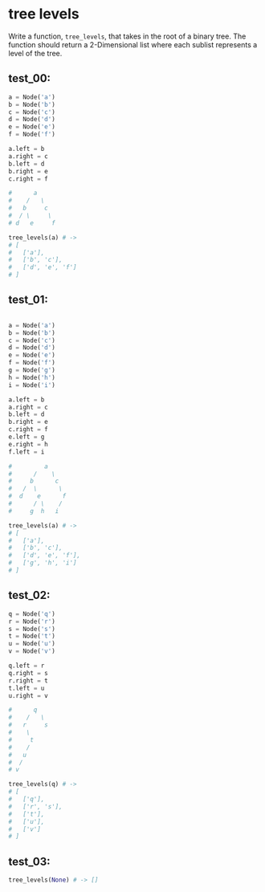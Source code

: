 # tree levels

Write a function, `tree_levels`, that takes in the root of a binary tree. The function should return a 2-Dimensional list where each sublist represents a level of the tree.

## test_00:

```python
a = Node('a')
b = Node('b')
c = Node('c')
d = Node('d')
e = Node('e')
f = Node('f')

a.left = b
a.right = c
b.left = d
b.right = e
c.right = f

#      a
#    /   \
#   b     c
#  / \     \
# d   e     f

tree_levels(a) # ->
# [
#   ['a'],
#   ['b', 'c'],
#   ['d', 'e', 'f']
# ]
```

## test_01:

```python

a = Node('a')
b = Node('b')
c = Node('c')
d = Node('d')
e = Node('e')
f = Node('f')
g = Node('g')
h = Node('h')
i = Node('i')

a.left = b
a.right = c
b.left = d
b.right = e
c.right = f
e.left = g
e.right = h
f.left = i

#         a
#      /    \
#     b      c
#   /  \      \
#  d    e      f
#      / \    /
#     g  h   i

tree_levels(a) # ->
# [
#   ['a'],
#   ['b', 'c'],
#   ['d', 'e', 'f'],
#   ['g', 'h', 'i']
# ]
```

## test_02:

```python
q = Node('q')
r = Node('r')
s = Node('s')
t = Node('t')
u = Node('u')
v = Node('v')

q.left = r
q.right = s
r.right = t
t.left = u
u.right = v

#      q
#    /   \
#   r     s
#    \
#     t
#    /
#   u
#  /
# v

tree_levels(q) # ->
# [
#   ['q'],
#   ['r', 's'],
#   ['t'],
#   ['u'],
#   ['v']
# ]
```
## test_03:

```python
tree_levels(None) # -> []
```
